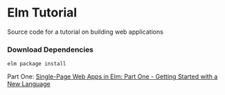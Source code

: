 # Elm Tutorial

Source code for a tutorial on building web applications

### Download Dependencies

```
elm package install
```

Part One: [Single-Page Web Apps in Elm: Part One - Getting Started with a New Language](https://www.linkedin.com/pulse/curry-me-partial-application-javascript-kevin-greene)
